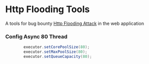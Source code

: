 # Http Flooding Tools

A tools for bug bounty [Http Flooding Attack](https://en.wikipedia.org/wiki/HTTP_Flood) in the web application 


### Config Async 80 Thread
```java
        executor.setCorePoolSize(80);
        executor.setMaxPoolSize(80);
        executor.setQueueCapacity(80);
```
